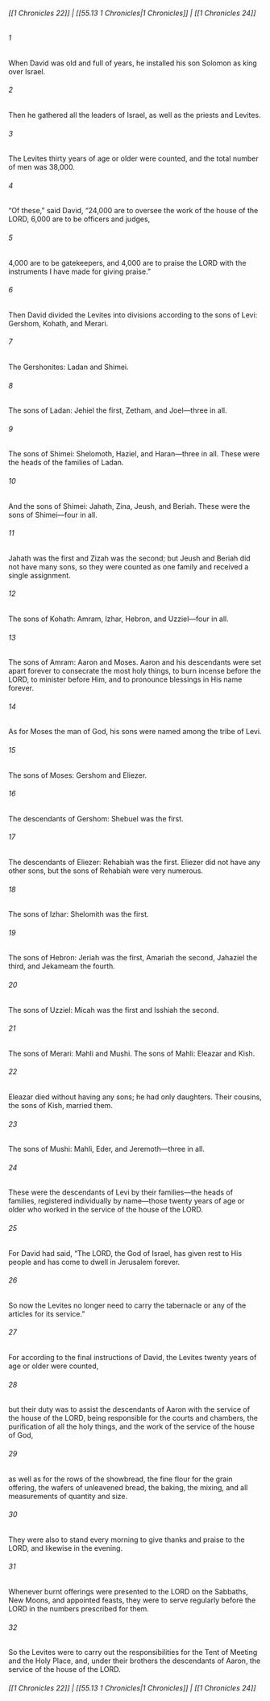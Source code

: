 
###### [[1 Chronicles 22]] | [[55.13 1 Chronicles|1 Chronicles]] | [[1 Chronicles 24]]

###### 1
When David was old and full of years, he installed his son Solomon as king over Israel.
###### 2
Then he gathered all the leaders of Israel, as well as the priests and Levites.
###### 3
The Levites thirty years of age or older were counted, and the total number of men was 38,000.
###### 4
“Of these,” said David, “24,000 are to oversee the work of the house of the LORD, 6,000 are to be officers and judges,
###### 5
4,000 are to be gatekeepers, and 4,000 are to praise the LORD with the instruments I have made for giving praise.”
###### 6
Then David divided the Levites into divisions according to the sons of Levi: Gershom, Kohath, and Merari.
###### 7
The Gershonites: Ladan and Shimei.
###### 8
The sons of Ladan: Jehiel the first, Zetham, and Joel—three in all.
###### 9
The sons of Shimei: Shelomoth, Haziel, and Haran—three in all. These were the heads of the families of Ladan.
###### 10
And the sons of Shimei: Jahath, Zina, Jeush, and Beriah. These were the sons of Shimei—four in all.
###### 11
Jahath was the first and Zizah was the second; but Jeush and Beriah did not have many sons, so they were counted as one family and received a single assignment.
###### 12
The sons of Kohath: Amram, Izhar, Hebron, and Uzziel—four in all.
###### 13
The sons of Amram: Aaron and Moses. Aaron and his descendants were set apart forever to consecrate the most holy things, to burn incense before the LORD, to minister before Him, and to pronounce blessings in His name forever.
###### 14
As for Moses the man of God, his sons were named among the tribe of Levi.
###### 15
The sons of Moses: Gershom and Eliezer.
###### 16
The descendants of Gershom: Shebuel was the first.
###### 17
The descendants of Eliezer: Rehabiah was the first. Eliezer did not have any other sons, but the sons of Rehabiah were very numerous.
###### 18
The sons of Izhar: Shelomith was the first.
###### 19
The sons of Hebron: Jeriah was the first, Amariah the second, Jahaziel the third, and Jekameam the fourth.
###### 20
The sons of Uzziel: Micah was the first and Isshiah the second.
###### 21
The sons of Merari: Mahli and Mushi. The sons of Mahli: Eleazar and Kish.
###### 22
Eleazar died without having any sons; he had only daughters. Their cousins, the sons of Kish, married them.
###### 23
The sons of Mushi: Mahli, Eder, and Jeremoth—three in all.
###### 24
These were the descendants of Levi by their families—the heads of families, registered individually by name—those twenty years of age or older who worked in the service of the house of the LORD.
###### 25
For David had said, “The LORD, the God of Israel, has given rest to His people and has come to dwell in Jerusalem forever.
###### 26
So now the Levites no longer need to carry the tabernacle or any of the articles for its service.”
###### 27
For according to the final instructions of David, the Levites twenty years of age or older were counted,
###### 28
but their duty was to assist the descendants of Aaron with the service of the house of the LORD, being responsible for the courts and chambers, the purification of all the holy things, and the work of the service of the house of God,
###### 29
as well as for the rows of the showbread, the fine flour for the grain offering, the wafers of unleavened bread, the baking, the mixing, and all measurements of quantity and size.
###### 30
They were also to stand every morning to give thanks and praise to the LORD, and likewise in the evening.
###### 31
Whenever burnt offerings were presented to the LORD on the Sabbaths, New Moons, and appointed feasts, they were to serve regularly before the LORD in the numbers prescribed for them.
###### 32
So the Levites were to carry out the responsibilities for the Tent of Meeting and the Holy Place, and, under their brothers the descendants of Aaron, the service of the house of the LORD.

###### [[1 Chronicles 22]] | [[55.13 1 Chronicles|1 Chronicles]] | [[1 Chronicles 24]]
